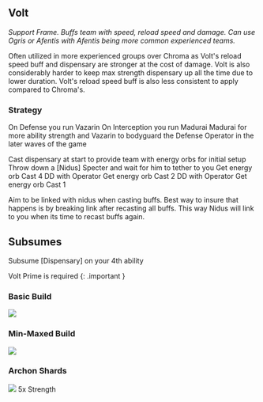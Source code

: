 ## Volt
*Support Frame. Buffs team with speed, reload speed and damage. Can use Ogris or Afentis with Afentis being more common experienced teams.* 

Often utilized in more experienced groups over Chroma as Volt's reload speed buff and dispensary are stronger at the cost of damage. Volt is also considerably harder to keep max strength dispensary up all the time due to lower duration. Volt's reload speed buff is also less consistent to apply compared to Chroma's.

### Strategy

On Defense you run Vazarin
On Interception you run Madurai
Madurai for more ability strength and Vazarin to bodyguard the Defense Operator in the later waves of the game

Cast dispensary at start to provide team with energy orbs for initial setup
Throw down a [Nidus] Specter and wait for him to tether to you
Get energy orb
Cast 4
DD with Operator
Get energy orb
Cast 2
DD with Operator
Get energy orb
Cast 1

Aim to be linked with nidus when casting buffs. Best way to insure that happens is by breaking link after recasting all buffs. This way Nidus will link to you when its time to recast buffs again. 

## Subsumes
Subsume [Dispensary] on your 4th ability

Volt Prime is required
{: .important }

### Basic Build
![](media/builds_volt_basic.png)

### Min-Maxed Build

![](media/builds_volt_basic.png)

### Archon Shards
![](media/builds_volt_basic.png)
5x  Strength